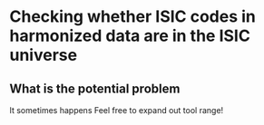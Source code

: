 # Checking whether ISIC codes in harmonized data are in the ISIC universe

## What is the potential problem

It sometimes happens 
Feel free to expand out tool range!
